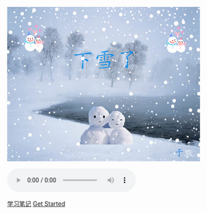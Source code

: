 

![logo](logo1.gif)

<div>
<audio controls="controls" autoplay="autoplay" loop="loop">
  <source src="认真的雪.mp3" type="audio/ogg" />
  认真的雪
</audio>
</div>

[学习笔记](https://docsify.js.org/#/zh-cn/)
[Get Started](README)
